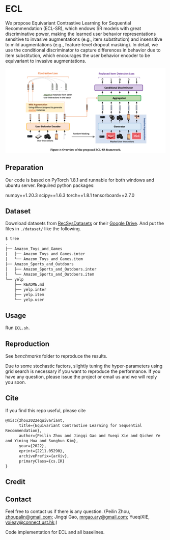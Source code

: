 # ECL
We propose Equivariant Contrastive
Learning for Sequential Recommendation (ECL-SR), which endows
SR models with great discriminative power, making the learned
user behavior representations sensitive to invasive augmentations
(e.g., item substitution) and insensitive to mild augmentations (e.g.,
feature-level dropout masking). In detail, we use the conditional
discriminator to capture differences in behavior due to item substitution, which encourages the user behavior encoder to be equivariant
to invasive augmentations. 


![avatar](ecl.png)

## Preparation
Our code is based on PyTorch 1.8.1 and runnable for both windows and ubuntu server. Required python packages:

numpy==1.20.3
scipy==1.6.3
torch==1.8.1
tensorboard==2.7.0


## Dataset

Download datasets from [RecSysDatasets](https://github.com/RUCAIBox/RecSysDatasets) or their [Google Drive](https://drive.google.com/drive/folders/1ahiLmzU7cGRPXf5qGMqtAChte2eYp9gI). And put the files in `./dataset/` like the following.

```
$ tree
.
├── Amazon_Toys_and_Games
│   ├── Amazon_Toys_and_Games.inter
│   └── Amazon_Toys_and_Games.item
├── Amazon_Sports_and_Outdoors
│   ├── Amazon_Sports_and_Outdoors.inter
│   └── Amazon_Sports_and_Outdoors.item
└── yelp
    ├── README.md
    ├── yelp.inter
    ├── yelp.item
    └── yelp.user
 ```
## Usage


Run `ECL.sh`.

## Reproduction
See _benchmarks_ folder to reproduce the results.

Due to some stochastic factors, slightly tuning the hyper-parameters using grid search is necessary if you want to reproduce the performance. If you have any question, please issue the project or email us and we will reply you soon.

## Cite

If you find this repo useful, please cite
```
@misc{zhou2022equivariant,
      title={Equivariant Contrastive Learning for Sequential Recommendation}, 
      author={Peilin Zhou and Jingqi Gao and Yueqi Xie and Qichen Ye and Yining Hua and Sunghun Kim},
      year={2022},
      eprint={2211.05290},
      archivePrefix={arXiv},
      primaryClass={cs.IR}
}
```

## Credit

## Contact
Feel free to contact us if there is any question. (Peilin Zhou, zhoupalin@gmail.com; Jingqi Gao, mrgao.ary@gmail.com; YueqiXIE, yxieay@connect.ust.hk;)

Code implementation for ECL and all baselines.